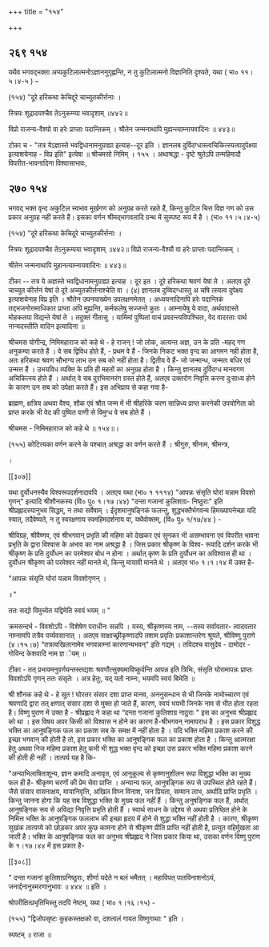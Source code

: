 +++
title = "१५४"

+++


## २६९ १५४
यथैव भगवद्भक्ता अप्यकुटिलात्मनोऽज्ञाननुगृह्णन्ति, न तु कुटिलात्मनो विज्ञानिति दृश्यते, यथा ( भा० ११।५।४-५ ) – 

(१५४) "दूरे हरिकथा केचिद्दूरे चाच्युतकीर्त्तनाः । 

स्त्रियः शूद्रादयश्चैव तेऽनुकम्प्या भवादृशाम् ॥४४२॥ 

विप्रो राजन्य-वैश्यो वा हरेः प्राप्ताः पदान्तिकम् । श्रौतेन जन्मनाथापि मुह्यन्त्याम्नायवादिनः ॥ ४४३॥ 

टोका च - "तत्र येऽज्ञास्ते भवद्विधानामनुग्राह्या इत्याह--दूर इति । ज्ञानलब दुर्विदग्धास्त्वचिकित्स्यत्वादुपेक्ष्या इत्याशयेनाह - विप्र इति" इत्येषा ॥ श्रीचमसो निमिम् । १५५ । अथाश्रद्धा - दृष्टे श्रुतेऽपि तन्महिमादौ विपरीत-भावनादिना विश्वासाभावः, 


## २७० १५४
भगवद् भक्त वृन्द अकुटिल स्वभाव मूर्खगण को अनुग्रह करते रहते हैं, किन्तु कुटिल चित्त विज्ञ गण को उस प्रकार अनुग्रह नहीं करते हैं। इसका वर्णन श्रीमद्भागवतादि ग्रन्थ में सुस्पष्ट रूप में है । (भा० ११।५।४-५) 

(१५४) "दूरे हरिकथा केचिदूरे चाच्युतकीर्त्तनाः । 

स्त्रियः शूद्रादयश्चैव तेऽनुकम्पया भवादृशाम् ॥४४२॥ विप्रो राजन्य-वैश्यौ वा हरेः प्राप्ताः पदान्तिकम् । 

श्रीतेन जन्मनाथापि मुहानत्याम्नायवादिनः ॥ ४४३॥ 

टीका -- तत्र ये अज्ञस्ते भवद्विधानामनुग्राह्या इत्याह । दूर इत । दूरे हरिकथा श्रवणं येषां ते । अतएव दूरे चाच्युत कीर्त्तनं येषां ते दूरे अच्युतकीर्त्तनाश्चेति वा । (४) ज्ञानलब दुव्विदग्धास्तु अ चषि त्स्यत्व दुपेक्ष्य इत्याशयेनाह विप्र इति । श्रौतेन उपनयाख्येन उपलक्षणमेतत् । अध्ययनादिनापि हरेः पदान्तिकं तद्भजनोत्तमाधिकार प्राप्ता अपि मुह्यन्ति, कर्मफलेषु सज्जन्ते कुतः । आम्नायेषु ये वादा, अर्थवादास्ते मोहकतया विद्यन्ते येषां ते । तदुक्तं गीतासु । यामिमां पुष्पितां वाचं प्रवदन्त्यविपश्चितः, वेद वादरताः पार्थ नान्यदस्तीति वादिन इत्यादिना ॥ 

श्रीचमस योगीन्द्र, निमिमहाराज को कहे थे - हे राजन् ! जो लोक, अत्यन्त अज्ञ, उन के प्रति -महद् गण अनुकम्पा करते हैं । वे सब द्विविध होते हैं, - प्रथम वे हैं - जिनके निकट भक्त वृन्द का आगमन नही होता है, अतः हरिकथा श्रवण सौभाग्य लाभ उन सब को नहीं होता है। द्वितीय वे हैं- जो जन्मान्ध, जन्मतः बधिर एवं उन्मत्त हैं । उभयविध व्यक्ति के प्रति ही महतों का अनुग्रह होता है । किन्तु ज्ञानलब दुर्विदग्ध मानवगण अचिकित्स्य होते हैं । अर्थात् वे सब दुरभिमानरंग ग्रस्त होते हैं, अतएव उक्तरोग निवृत्ति करना दुःसाध्य होने के कारण उन सब को उपेक्षा करते हैं। इस अभिप्राय से कहा गया है- 

ब्राह्मण, क्षत्रिय अथवा वैश्य, शौक एवं श्रौत जन्म में भी श्रीहरिके चरण सान्निध्य प्राप्त करनेकी उपयोगिता को प्राप्त करके भी वेद की पुष्पित वाणी से विमुग्ध वे सब होते हैं । 

श्रीचमस - निमिमहाराज को कहे थे ॥ १५४॥। 

(१५५) कोटित्यका वर्णन करने के पश्चात् अश्रद्धा का वर्णन करते हैं । श्रीगुरु, श्रीनाम, श्रीमन्त्र, 

। 



[[३०७]]

यथा दुर्योधनस्यैव विश्वरूपदर्शनादावपि । अतएव यथा (भा० १ १११४) "आपन्नः संसृति घोरां यन्नाम विवशो गृणन्" इत्यादि श्रीशौनकस्य (वि० पु० १।१७।४४) "दन्ता गजानां कुलिशाग्र- निष्ठुराः" इति श्रीप्रह्लादस्यानुभव सिद्धम्, न तथा सर्वेषाम् । ईदृशमानुषङ्गिकं फलन्तु, शुद्धभक्तैर्भगवन्म हिमख्यापनेच्छा यदि स्यात्, तदैवेष्यते, न तु स्वरक्षणाय स्वमहिमदर्शनाय वा, यथैवोक्तम्, (वि० पु० १/१७/४४ ) - 

श्रीविग्रह, श्रीवैष्णव, एवं श्रीभगवान् प्रभृति की महिमा को देखकर एवं सुनकर भी असम्भावना एवं विपरीत भावना प्रभृति के द्वारा विश्वास के अभाव का नाम अश्रद्धा है । जिस प्रकार श्रीकृष्ण के विश्व- रूपादि दर्शन करके भी श्रीकृष्ण के प्रति दुर्योधन का परमेश्वर बोध न होना । अर्थात् कृष्ण के प्रति दुर्योधन का अविश्वास ही था । दुर्योधन श्रीकृष्ण को परमेश्वर नहीं मानते थे, किन्तु मायावी मानते थे । अतएव भा० १।१।१४ में उक्त है- 

"आपन्नः संसृति घोरां यन्नाम विवशोगृणन् । 

॥" 

ततः सद्यो विमुच्येत यद्विमेति स्वयं भयम् ॥ " 

क्रमसन्दर्भ - विवशोऽपि - विशेषेण पराधीनः सन्नपि । यस्य, श्रीकृष्णस्य नाम, --तस्य सर्वावतार- त्वादवतार नाम्नामपि तत्रैव पर्य्यवसानात् । अतएव साक्षाच्छ्रीकृष्णादपि तशाम प्रवृतिः प्रकाशान्तरेण श्रूयते, श्रीविष्णु पुराणे (४।१५।७) “तत्रत्वखिलानामेव भगवन्नाम्नां कारणान्यभवन्" इति गद्यम् । तविदश्च वासुदेव - दामोदर - गोविन्द केशवादि नाम ज्ञ ेयम् ॥ 

टीका - तत् प्रभावमनुवर्णयन्तस्तद्यशः श्रवणौत्सुक्यमाविष्कुर्वन्ति आपन्न इति त्रिभिः, संसृति घोरामापन्नः प्राप्तः विवशोऽपि गृणन् ततः संसृतेः । अत्र हेतुः, यद् यतो नाम्नः, भयमपि स्वयं बिभेति ॥ 

श्री शौनक कहे थे - हे सूत ! घोरतर संसार दशा प्राप्त मानव, अननुसन्धान से भी जिनके नामोच्चारण एवं श्रवणादि द्वारा तत् क्षणात् संसार दशा से मुक्त हो जाते हैं, कारण, स्वयं भयभी जिनके नाम से भीत होता रहता है। विष्णु पुराण में उक्त है - श्रीप्रह्लाद ने कहा था “दन्ता गजानां कुलिशाग्र नाठुराः " इस का अनुभव श्रीप्रह्लाद को था । इस विषय अपर किसी को विश्वास न होने का कारण है-श्रीभगवन् नामापराध है । इस प्रकार विशुद्ध भक्ति का आनुषङ्गिक फल का प्रकाश सब के समक्ष में नहीं होता है । यदि भक्ति महिमा प्रकाश करने की इच्छा भगवान् की होती है तो, इस प्रकार भक्ति का आनुषङ्गिक फल का प्रकाश होता है । किन्तु आत्मरक्षा हेतु अथवा निज महिमा प्रकाश हेतु कभी भी शुद्ध भक्त वृन्द को इच्छा उस प्रकार भक्ति महिमा प्रकाश करने की होती ही नहीं । तात्पर्य यह है कि- 

"अन्याभिलाषिताशून्य, ज्ञान कमादि अनावृत, एवं आनुकूल्य से कृष्णानुशीलन रूपा विशुद्धा भक्ति का मुख्य फल ही है- श्रीकृष्ण चरणों की प्रेम सेवा प्राप्ति । अन्यान्य फल, आनुषङ्गिक रूप से उपस्थित होते रहते हैं। जैसे संसार वासनाक्षय, मायानिवृत्ति, अखिल विघ्न विनाश, जन प्रियता, सम्मान लाभ, अर्थादि प्राप्ति प्रभृति । किन्तु जानना होगा कि यह सब विशुद्धा भक्ति के मुख्य फल नहीं हैं । किन्तु अनुषङ्गिक फल हैं, अर्थात् आनुषङ्गिक रूप से अविद्या निवृत्ति प्रभृति होती हैं । स्वार्थ साधन के उद्देश्य से अथवा प्रतिष्ठित होने के निमित्त भक्ति के आनुषङ्गिक फललाभ की इच्छा हृदय में होने से शुद्धा भक्ति नहीं होती है । कारण, श्रीकृष्ण सुखंक तात्पय्ये को छोड़कर अपर कुछ कामना होने से श्रीकृष्ण प्रीति प्राप्ति नहीं होती है, प्रत्युत वहिर्मुखता आ जाती है। भक्ति के आनुषङ्गिक फल का अनुभव श्रीप्रह्लाद ने जिस प्रकार किया था, उसका वर्णन विष्णु पुराण के १।१७।४४ में इस प्रकार है- 

[[३०८]] 

" दन्ता गजानां कुलिशाग्रनिष्ठुराः, शीर्णा यदेते न बलं भमैतत् । महाविपत् पातविनाशनोऽयं, जनार्द्दनानुस्मरणानुभावः ॥ ४४४ ॥ इति । 

श्रोपरीक्षित्प्रभृतिभिस्तु तदपि नेष्टम्, यथा ( भा० १।१६।१५) - 



(१५५) "द्विजोपसृष्टः कुहकस्तक्षको वा, दशत्वलं गायत विष्णुगाथाः " इति । 

स्पष्टम् ॥ राजा ॥ 
